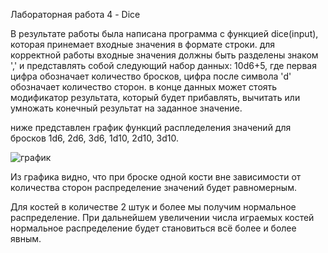 
Лабораторная работа 4 - Dice

В результате работы была написана программа с функцией dice(input), которая принемает входные значения в формате строки. 
для корректной работы входные значения должны быть разделены знаком ',' и представлять собой следующий набор данных: 
10d6+5, где первая цифра обозначает количество бросков, цифра после символа 'd' обозначает количество сторон.
в конце данных может стоять модификатор результата, который будет прибавлять, вычитать или умножать конечный результат на заданное значение.

ниже представлен график функций распледеления значений для бросков  1d6, 2d6, 3d6, 1d10, 2d10, 3d10.



![график](https://user-images.githubusercontent.com/115889759/209650639-7fface94-431b-491f-aee1-2c9a5a1ecf2e.png)




Из графика видно, что при броске одной кости вне зависимости от количества сторон распределение значений будет равномерным.

Для костей в количестве 2 штук и более мы получим нормальное распределение. При дальнейшем увеличении числа играемых костей нормальное распределение будет становиться всё более и более явным.
